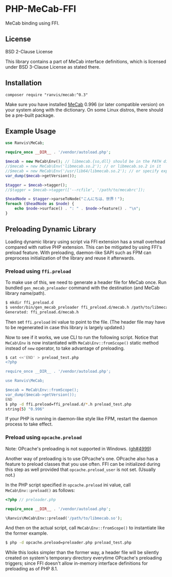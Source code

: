 # PHP-MeCab-FFI

MeCab binding using FFI.


## License

BSD 2-Clause License

This library contains a part of MeCab interface definitions, which is licensed under BSD 3-Clause License as stated there.

## Installation

`
composer require "ranvis/mecab:^0.3"
`

Make sure you have installed [MeCab](http://taku910.github.io/mecab/) 0.996 (or later compatible version) on your system along with the dictionary.
On some Linux distros, there should be a pre-built package.


## Example Usage

```php
use Ranvis\MeCab;

require_once __DIR__ . '/vendor/autoload.php';

$mecab = new MeCab\Env(); // libmecab.{so,dll} should be in the PATH directory
//$mecab = new MeCab\Env('libmecab.so.2'); // or libmecab.so.2 in it
//$mecab = new MeCab\Env('/usr/lib64/libmecab.so.2'); // or specify explicitly
var_dump($mecab->getVersion());

$tagger = $mecab->tagger();
//$tagger = $mecab->tagger(['--rcfile', '/path/to/mecabrc']);

$headNode = $tagger->parseToNode("こんにちは、世界！");
foreach ($headNode as $node) {
    echo $node->surface() . ": " . $node->feature() . "\n";
}
```

## Preloading Dynamic Library

Loading dynamic library using script via FFI extension has a small overhead compared with native PHP extension.
This can be mitigated by using FFI's preload feature.
With preloading, daemon-like SAPI such as FPM can preprocess initialization of the library and reuse it afterwards.

### Preload using `ffi.preload`

To make use of this, we need to generate a header file for MeCab once.
Run bundled `gen_mecab_preloader` command with the destination (and MeCab library name/path).

```sh
$ mkdir ffi_preload.d
$ vendor/bin/gen_mecab_preloader ffi_preload.d/mecab.h /path/to/libmecab.so
Generated: ffi_preload.d/mecab.h
```

Then set `ffi.preload` ini value to point to the file.
(The header file may have to be regenerated in case this library is largely updated.)

Now to see if it works, we use CLI to run the following script.
Notice that `MeCab\Env` is now instantiated with `MeCab\Env::fromScope()` static method instead of `new` operator, to take advantage of preloading.

```sh
$ cat <<'END' > preload_test.php
<?php

require_once __DIR__ . '/vendor/autoload.php';

use Ranvis\MeCab;

$mecab = MeCab\Env::fromScope();
var_dump($mecab->getVersion());
END
$ php -d ffi.preload=ffi_preload.d/*.h preload_test.php
string(5) "0.996"
```

If your PHP is running in daemon-like style like FPM, restart the daemon process to take effect.

### Preload using `opcache.preload`

Note: OPcache's preloading is not supported in Windows. ([gh#4999](https://github.com/php/php-src/pull/4999))

Another way of preloading is to use OPcache's one.
OPcache also has a feature to preload classes that you use often.
FFI can be initialized during this step as well provided that `opcache.preload_user` is not set. (Usually not.)

In the PHP script specified in `opcache.preload` ini value, call `MeCab\Env::preload()` as follows:

```php
<?php // preloader.php

require_once __DIR__ . '/vendor/autoload.php';

\Ranvis\MeCab\Env::preload('/path/to/libmecab.so');
```

And then on the actual script, call `MeCab\Env::fromScope()` to instantiate like the former example.

```sh
$ php -d opcache.preload=preloader.php preload_test.php
```

While this looks simpler than the former way, a header file will be silently created on system's temporary directory everytime OPcache's preloading triggers; since FFI doesn't allow in-memory interface definitions for preloading as of PHP 8.1.

